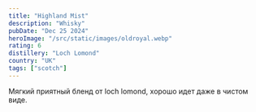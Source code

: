 ```yaml
---
title: "Highland Mist"
description: "Whisky"
pubDate: "Dec 25 2024"
heroImage: "/src/static/images/oldroyal.webp"
rating: 6
distillery: "Loch Lomond"
country: "UK"
tags: ["scotch"]
---
```


Мягкий приятный бленд от loch lomond, хорошо идет даже в чистом виде.
